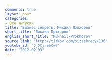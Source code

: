 ```yaml
---
comments: true
layout: post
categories:
- Все выпуски
title: "Бизнес-секреты: Михаил Прохоров"
short_title: "Михаил Прохоров"
english_short_title: "Mikhail-Prokhorov"
source_link: "http://tinkov.com/bizsekrety/136"
youtube_id: "JjOCjrebCwU"
date: "2012-02-03"
---
```


